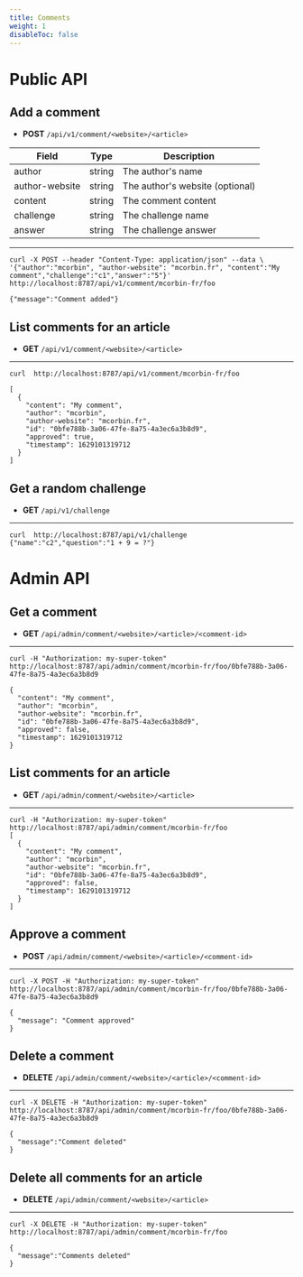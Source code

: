 ```yaml
---
title: Comments
weight: 1
disableToc: false
---
```


# Public API

## Add a comment

- **POST** `/api/v1/comment/<website>/<article>`


| Field | Type | Description |
| ------ | ----------- | ----------- |
| author    | string | The author's name |
| author-website | string | The author's website (optional) |
| content    | string | The comment content |
| challenge | string | The challenge name |
| answer    |  string | The challenge answer |

---

```
curl -X POST --header "Content-Type: application/json" --data \ '{"author":"mcorbin", "author-website": "mcorbin.fr", "content":"My comment","challenge":"c1","answer":"5"}' http://localhost:8787/api/v1/comment/mcorbin-fr/foo

{"message":"Comment added"}
```

## List comments for an article

- **GET** `/api/v1/comment/<website>/<article>`

---

```
curl  http://localhost:8787/api/v1/comment/mcorbin-fr/foo

[
  {
    "content": "My comment",
    "author": "mcorbin",
    "author-website": "mcorbin.fr",
    "id": "0bfe788b-3a06-47fe-8a75-4a3ec6a3b8d9",
    "approved": true,
    "timestamp": 1629101319712
  }
]

```

## Get a random challenge

- **GET** `/api/v1/challenge`

---

```
curl  http://localhost:8787/api/v1/challenge
{"name":"c2","question":"1 + 9 = ?"}
```

# Admin API

## Get a comment

- **GET** `/api/admin/comment/<website>/<article>/<comment-id>`

---

```
curl -H "Authorization: my-super-token" http://localhost:8787/api/admin/comment/mcorbin-fr/foo/0bfe788b-3a06-47fe-8a75-4a3ec6a3b8d9

{
  "content": "My comment",
  "author": "mcorbin",
  "author-website": "mcorbin.fr",
  "id": "0bfe788b-3a06-47fe-8a75-4a3ec6a3b8d9",
  "approved": false,
  "timestamp": 1629101319712
}
```

## List comments for an article

- **GET** `/api/admin/comment/<website>/<article>`

---

```
curl -H "Authorization: my-super-token" http://localhost:8787/api/admin/comment/mcorbin-fr/foo
[
  {
    "content": "My comment",
    "author": "mcorbin",
    "author-website": "mcorbin.fr",
    "id": "0bfe788b-3a06-47fe-8a75-4a3ec6a3b8d9",
    "approved": false,
    "timestamp": 1629101319712
  }
]
```

## Approve a comment

- **POST** `/api/admin/comment/<website>/<article>/<comment-id>`

---

```
curl -X POST -H "Authorization: my-super-token" http://localhost:8787/api/admin/comment/mcorbin-fr/foo/0bfe788b-3a06-47fe-8a75-4a3ec6a3b8d9

{
  "message": "Comment approved"
}
```

## Delete a comment

- **DELETE** `/api/admin/comment/<website>/<article>/<comment-id>`

---

```
curl -X DELETE -H "Authorization: my-super-token" http://localhost:8787/api/admin/comment/mcorbin-fr/foo/0bfe788b-3a06-47fe-8a75-4a3ec6a3b8d9

{
  "message":"Comment deleted"
}
```

## Delete all comments for an article

- **DELETE** `/api/admin/comment/<website>/<article>`

---

```
curl -X DELETE -H "Authorization: my-super-token" http://localhost:8787/api/admin/comment/mcorbin-fr/foo

{
  "message":"Comments deleted"
}
```
